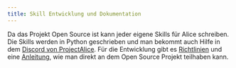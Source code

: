 ```yaml
---
title: Skill Entwicklung und Dokumentation
---
```


Da das Projekt Open Source ist kann jeder eigene Skills für Alice schreiben. Die Skills werden in Python geschrieben und man bekommt auch Hilfe in dem [Discord von ProjectAlice](https://discord.gg/C6HNtzV).
Für die Entwicklung gibt es [Richtlinien](https://docs.projectalice.io/contribute/code-guidelines.html) und eine [Anleitung](https://docs.projectalice.io/skill-development/#running-alice), wie man direkt an dem Open Source Projekt teilhaben kann.